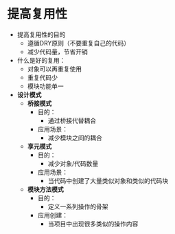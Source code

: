 # 提高复用性

* 提高复用性的目的
  * 遵循DRY原则（不要重复自己的代码）
  * 减少代码量，节省开销
* 什么是好的复用：
  * 对象可以再重复使用
  * 重复代码少
  * 模块功能单一
* **设计模式** 
  * **桥接模式**
    * 目的：
      * 通过桥接代替耦合
    * 应用场景：
      * 减少模块之间的耦合
  * **享元模式**
    * 目的：
      * 减少对象/代码数量
    * 应用场景：
      * 当代码中创建了大量类似对象和类似的代码块
  * **模块方法模式**
    * 目的：
      * 定义一系列操作的骨架
    * 应用创建：
      * 当项目中出现很多类似的操作内容